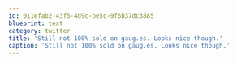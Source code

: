 ```yaml
---
id: 011efab2-43f5-4d9c-be5c-9f6b37dc3885
blueprint: text
category: twitter
title: 'Still not 100% sold on gaug.es. Looks nice though.'
caption: 'Still not 100% sold on gaug.es. Looks nice though.'
---
```

